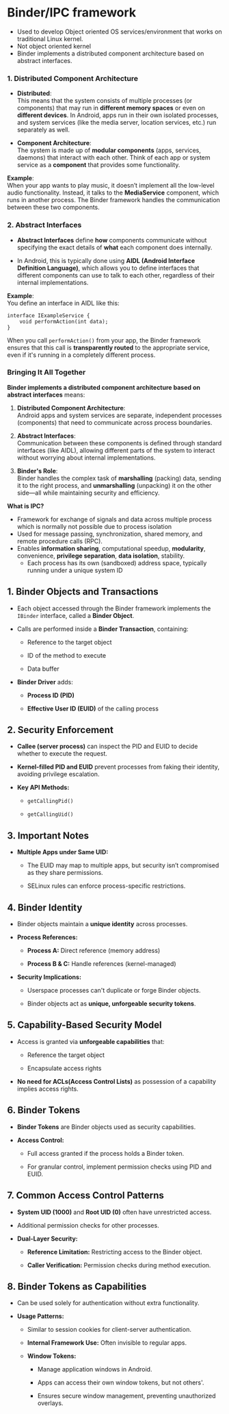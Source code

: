 # Binder/IPC framework

- Used to develop Object oriented OS services/environment that works on traditional Linux kernel.
- Not object oriented kernel
- Binder implements a distributed component architecture based on abstract interfaces.
### **1. Distributed Component Architecture**

- **Distributed**:  
    This means that the system consists of multiple processes (or components) that may run in **different memory spaces** or even on **different devices**. In Android, apps run in their own isolated processes, and system services (like the media server, location services, etc.) run separately as well.
    
- **Component Architecture**:  
    The system is made up of **modular components** (apps, services, daemons) that interact with each other. Think of each app or system service as a **component** that provides some functionality.

**Example**:  
When your app wants to play music, it doesn’t implement all the low-level audio functionality. Instead, it talks to the **MediaService** component, which runs in another process. The Binder framework handles the communication between these two components.
### **2. Abstract Interfaces**

- **Abstract Interfaces** define **how** components communicate without specifying the exact details of **what** each component does internally.
    
- In Android, this is typically done using **AIDL (Android Interface Definition Language)**, which allows you to define interfaces that different components can use to talk to each other, regardless of their internal implementations.
    
**Example**:  
You define an interface in AIDL like this:

```aidl
interface IExampleService {
    void performAction(int data);
}
```

When you call `performAction()` from your app, the Binder framework ensures that this call is **transparently routed** to the appropriate service, even if it's running in a completely different process.

### **Bringing It All Together**

**Binder implements a distributed component architecture based on abstract interfaces** means:

1. **Distributed Component Architecture**:  
    Android apps and system services are separate, independent processes (components) that need to communicate across process boundaries.
    
2. **Abstract Interfaces**:  
    Communication between these components is defined through standard interfaces (like AIDL), allowing different parts of the system to interact without worrying about internal implementations.
    
3. **Binder's Role**:  
    Binder handles the complex task of **marshalling** (packing) data, sending it to the right process, and **unmarshalling** (unpacking) it on the other side—all while maintaining security and efficiency.

**What is IPC?**
- Framework for exchange of signals and data across multiple process which is normally not possible due to process isolation
- Used for message passing, synchronization, shared memory, and remote procedure calls (RPC).
- Enables **information sharing**, computational speedup, **modularity**, convenience, **privilege separation**, **data isolation**, stability.
	- Each process has its own (sandboxed) address space, typically running under a unique system ID
## 1. **Binder Objects and Transactions**

- Each object accessed through the Binder framework implements the `IBinder` interface, called a **Binder Object**.
    
- Calls are performed inside a **Binder Transaction**, containing:
    
    - Reference to the target object
        
    - ID of the method to execute
        
    - Data buffer
        
- **Binder Driver** adds:
    
    - **Process ID (PID)**
        
    - **Effective User ID (EUID)** of the calling process
        

## 2. **Security Enforcement**

- **Callee (server process)** can inspect the PID and EUID to decide whether to execute the request.
    
- **Kernel-filled PID and EUID** prevent processes from faking their identity, avoiding privilege escalation.
    
- **Key API Methods:**
    
    - `getCallingPid()`
        
    - `getCallingUid()`
        

## 3. **Important Notes**

- **Multiple Apps under Same UID:**
    
    - The EUID may map to multiple apps, but security isn’t compromised as they share permissions.
        
    - SELinux rules can enforce process-specific restrictions.
        

## 4. **Binder Identity**

- Binder objects maintain a **unique identity** across processes.
    
- **Process References:**
    
    - **Process A:** Direct reference (memory address)
        
    - **Process B & C:** Handle references (kernel-managed)
        
- **Security Implications:**
    
    - Userspace processes can't duplicate or forge Binder objects.
        
    - Binder objects act as **unique, unforgeable security tokens**.
        

## 5. **Capability-Based Security Model**

- Access is granted via **unforgeable capabilities** that:
    
    - Reference the target object
        
    - Encapsulate access rights
        
- **No need for ACLs(Access Control Lists)** as possession of a capability implies access rights.
    

## 6. **Binder Tokens**

- **Binder Tokens** are Binder objects used as security capabilities.
    
- **Access Control:**
    
    - Full access granted if the process holds a Binder token.
        
    - For granular control, implement permission checks using PID and EUID.
        

## 7. **Common Access Control Patterns**

- **System UID (1000)** and **Root UID (0)** often have unrestricted access.
    
- Additional permission checks for other processes.
    
- **Dual-Layer Security:**
    
    - **Reference Limitation:** Restricting access to the Binder object.
        
    - **Caller Verification:** Permission checks during method execution.
        

## 8. **Binder Tokens as Capabilities**

- Can be used solely for authentication without extra functionality.
    
- **Usage Patterns:**
    
    - Similar to session cookies for client-server authentication.
        
    - **Internal Framework Use:** Often invisible to regular apps.
        
    - **Window Tokens:**
        
        - Manage application windows in Android.
            
        - Apps can access their own window tokens, but not others'.
            
        - Ensures secure window management, preventing unauthorized overlays.